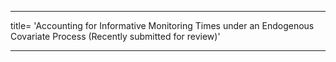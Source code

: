 ----

title= 'Accounting for Informative Monitoring Times under an Endogenous Covariate Process (Recently submitted for review)'

----
